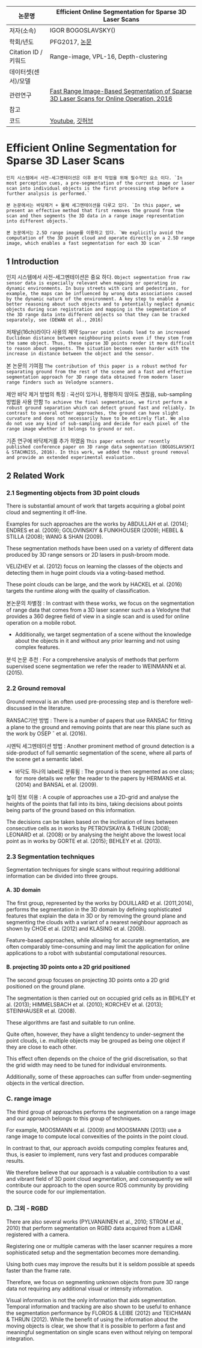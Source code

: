 |논문명 |Efficient Online Segmentation for Sparse 3D Laser Scans |
| --- | --- |
| 저자\(소속\) | IGOR BOGOSLAVSKY\(\) |
| 학회/년도 | PFG2017, [논문](http://www.ipb.uni-bonn.de/pdfs/bogoslavskyi16pfg.pdf) |
| Citation ID / 키워드 | Range-image, VPL-16, Depth-clustering|
| 데이터셋(센서)/모델 | |
| 관련연구|[Fast Range Image-Based Segmentation of Sparse 3D Laser Scans for Online Operation, 2016](http://www.ipb.uni-bonn.de/pdfs/bogoslavskyi16iros.pdf)|
| 참고 | |
| 코드 |[Youtube](https://www.youtube.com/watch?v=xAAz3Zgkmy80), [깃허브](https://github.com/PRBonn/depth_clustering)|


# Efficient Online Segmentation for Sparse 3D Laser Scans


```
인지 시스템에서 사전-세그멘테이션은 이후 분석 작업을 위해 필수적인 요소 이다. `In most perception cues, a pre-segmentation of the current image or laser scan into individual objects is the first processing step before a further analysis is performed.`

본 논문에서는 바닦제거 + 물체 세그멘테이션을 다루고 있다. `In this paper, we present an effective method that first removes the ground from the scan and then segments the 3D data in a range image representation into different objects.`

본 논문에서는 2.5D range image를 이용하고 있다. `We explicitly avoid the computation of the 3D point cloud and operate directly on a 2.5D range image, which enables a fast segmentation for each 3D scan`
```


## 1 Introduction

인지 시스템에서 사전-세그멘테이션은 중요 하다. `Object segmentation from raw sensor data is especially relevant when mapping or operating in dynamic environments. In busy streets with cars and pedestrians, for example, the maps can be influenced by wrong data associations caused by the dynamic nature of the environment. A key step to enable a better reasoning about such objects and to potentially neglect dynamic objects during scan registration and mapping is the segmentation of the 3D range data into different objects so that they can be tracked separately, see (DEWAN et al., 2016)`

저채널(16ch)라이다 사용의 제약 `Sparser point clouds lead to an increased Euclidean distance between neighbouring points even if they stem from the same object. Thus, these sparse 3D points render it more difficult to reason about segments. The situation becomes even harder with the increase in distance between the object and the sensor.`

본 논문의 기여점 `The contribution of this paper is a robust method for separating ground from the rest of the scene and a fast and effective segmentation approach for 3D range data obtained from modern laser range finders such as Velodyne scanners.`

제안 바닥 제거 방법의 특징 : 곡선이 있거나, 평평하지 않아도 괜찮음, sub-sampling방법을 사용 안함 `To achieve the final segmentation, we first perform a robust ground separation which can detect ground fast and reliably. In contrast to several other approaches, the ground can have slight curvature and does not necessarily have to be entirely flat. We also do not use any kind of sub-sampling and decide for each pixel of the range image whether it belongs to ground or not. `

기존 연구에 바닥제거를 추가 하였음 `This paper extends our recently published conference paper on 3D range data segmentation (BOGOSLAVSKYI & STACHNISS, 2016). In this work, we added the robust ground removal and provide an extended experimental evaluation.`


## 2 Related Work

### 2.1 Segmenting objects from 3D point clouds 

There is substantial amount of work that targets acquiring a global point cloud and segmenting it off-line. 

Examples for such approaches are the works by ABDULLAH et al. (2014); ENDRES et al. (2009); GOLOVINSKIY
& FUNKHOUSER (2009); HEBEL & STILLA (2008); WANG & SHAN (2009). 

These segmentation methods have been used on a variety of different data produced by 3D range sensors or 2D lasers in push-broom mode. 

VELIZHEV et al. (2012) focus on learning the classes of the objects and detecting them in huge point clouds via a voting-based method. 

These point clouds can be large, and the work by HACKEL et al. (2016) targets the runtime along with the quality of classification. 

본논문의 차별점 : In contrast with these works, we focus on the segmentation of range data that comes from a 3D laser scanner such as a Velodyne that provides a 360 degree field of view in a single scan and is used for online operation on a mobile robot. 
- Additionally, we target segmentation of a scene without the knowledge about the objects in it and without any prior
learning and not using complex features. 


분석 논문 추천 : For a comprehensive analysis of methods that perform supervised scene segmentation we refer the reader to WEINMANN et al. (2015).


### 2.2 Ground removal

Ground removal is an often used pre-processing step and is therefore well-discussed in the literature. 

RANSAC기반 방법 : There is a number of papers that use RANSAC for fitting a plane to the ground and removing points that are near this plane such as the work by OSEP ˇ et al. (2016). 

시멘틱 세그멘테이션 방법 : Another prominent method of ground detection is a side-product of full semantic segmentation of the scene, where all parts of the scene get a semantic label. 
- 바닥도 하나의 label로 분류됨 : The ground is then segmented as one class; for more details we refer the reader to the papers by HERMANS et al. (2014) and BANSAL et al. (2009). 

높이 정보 이용 : A couple of approaches use a 2D-grid and analyse the heights of the points that fall into its bins, taking decisions about points being parts of the ground based on this information. 

The decisions can be taken based on the inclination of lines between consecutive cells as in works by PETROVSKAYA &
THRUN (2008); LEONARD et al. (2008) or by analysing the height above the lowest local point as in works by GORTE et al. (2015); BEHLEY et al. (2013).

### 2.3 Segmentation techniques 

Segmentation techniques for single scans without requiring additional information can be divided into three groups. 


#### A. 3D domain

The first group, represented by the works by DOUILLARD et al. (2011,2014), performs the segmentation in the 3D domain by defining sophisticated features that explain the data in 3D or by removing the ground plane and segmenting the clouds with a variant of a nearest neighbour approach as shown by CHOE et al. (2012) and KLASING et al. (2008). 

Feature-based approaches, while allowing for accurate segmentation, are often comparably time-consuming and may limit the application for online applications to a robot with substantial computational resources.

#### B. projecting 3D points onto a 2D grid positioned


The second group focuses on projecting 3D points onto a 2D grid positioned on the ground plane. 

The segmentation is then carried out on occupied grid cells as in BEHLEY et al. (2013); HIMMELSBACH et al. (2010); KORCHEV et al. (2013); STEINHAUSER et al. (2008). 

These algorithms are fast and suitable to run online. 

Quite often, however, they have a slight tendency to under-segment the point clouds, i.e. multiple objects may be grouped as being one object if they are close to each other. 

This effect often depends on the choice of the grid discretisation, so that the grid width may need to be tuned for individual environments. 

Additionally, some of these approaches can suffer from under-segmenting objects in the vertical direction.


### C. range image

The third group of approaches performs the segmentation on a range image and our approach belongs to this group of techniques. 

For example, MOOSMANN et al. (2009) and MOOSMANN (2013) use a range image to compute local convexities of the points in the point cloud. 

In contrast to that, our approach avoids computing complex features and, thus, is easier to implement, runs very fast and produces comparable results. 

We therefore believe that our approach is a valuable contribution to a vast and vibrant field of 3D point cloud segmentation, and consequently we will contribute our approach to the open source ROS community by providing the source code for our implementation.


### D. 그외 - RGBD

There are also several works (PYLVANAINEN et al., 2010; STROM et al., 2010) that perform segmentation on RGBD data acquired from a LIDAR registered with a camera. 

Registering one or multiple cameras with the laser scanner requires a more sophisticated setup and the segmentation
becomes more demanding. 

Using both cues may improve the results but it is seldom possible at speeds faster than the frame rate. 

Therefore, we focus on segmenting unknown objects from pure 3D range data not requiring any additional visual or intensity information.


Visual information is not the only information that aids segmentation. Temporal information and tracking are also shown to be useful to enhance the segmentation performance by FLOROS & LEIBE (2012) and TEICHMAN & THRUN (2012). While the benefit of using the information about the moving objects is clear, we show that it is possible to perform a fast and meaningful segmentation on single scans even without relying on temporal integration.










